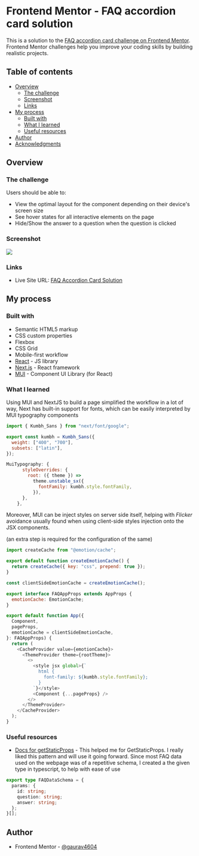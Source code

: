 # Frontend Mentor - FAQ accordion card solution

This is a solution to the [FAQ accordion card challenge on Frontend Mentor](https://www.frontendmentor.io/challenges/faq-accordion-card-XlyjD0Oam). Frontend Mentor challenges help you improve your coding skills by building realistic projects.

## Table of contents

- [Overview](#overview)
  - [The challenge](#the-challenge)
  - [Screenshot](#screenshot)
  - [Links](#links)
- [My process](#my-process)
  - [Built with](#built-with)
  - [What I learned](#what-i-learned)
  - [Useful resources](#useful-resources)
- [Author](#author)
- [Acknowledgments](#acknowledgments)

## Overview

### The challenge

Users should be able to:

- View the optimal layout for the component depending on their device's screen size
- See hover states for all interactive elements on the page
- Hide/Show the answer to a question when the question is clicked

### Screenshot

![](./screenshot.jpg)

### Links

<!-- - Solution URL: [Add solution URL here](https://your-solution-url.com) -->

- Live Site URL: [FAQ Accordion Card Solution](https://faq-accordion-card-ashy-psi.vercel.app/)

## My process

### Built with

- Semantic HTML5 markup
- CSS custom properties
- Flexbox
- CSS Grid
- Mobile-first workflow
- [React](https://reactjs.org/) - JS library
- [Next.js](https://nextjs.org/) - React framework
- [MUI](https://mui.com/material-ui/) - Component UI Library (for React)

### What I learned

Using MUI and NextJS to build a page simplified the workflow in a lot of way, Next has built-in support for fonts, which can be easily interpreted by MUI typography components

```js
import { Kumbh_Sans } from "next/font/google";

export const kumbh = Kumbh_Sans({
  weight: ["400", "700"],
  subsets: ["latin"],
});
```

```js
MuiTypography: {
      styleOverrides: {
        root: ({ theme }) =>
          theme.unstable_sx({
            fontFamily: kumbh.style.fontFamily,
          }),
      },
    },
```

Moreover, MUI can be inject styles on server side itself, helping with _Flicker_ avoidance
usually found when using client-side styles injection onto the JSX components.

(an extra step is required for the configuration of the same)

```js
import createCache from "@emotion/cache";

export default function createEmotionCache() {
  return createCache({ key: "css", prepend: true });
}
```

```js
const clientSideEmotionCache = createEmotionCache();

export interface FAQAppProps extends AppProps {
  emotionCache: EmotionCache;
}

export default function App({
  Component,
  pageProps,
  emotionCache = clientSideEmotionCache,
}: FAQAppProps) {
  return (
    <CacheProvider value={emotionCache}>
      <ThemeProvider theme={rootTheme}>
        <>
          <style jsx global>{`
            html {
              font-family: ${kumbh.style.fontFamily};
            }
          `}</style>
          <Component {...pageProps} />
        </>
      </ThemeProvider>
    </CacheProvider>
  );
}
```

### Useful resources

- [Docs for getStaticProps](https://nextjs.org/docs/api-reference/data-fetching/get-static-props) - This helped me for GetStaticProps. I really liked this pattern and will use it going forward.
  Since most FAQ data used on the webpage was of a repetitive schema, I created a the given type in
  typescript, to help with ease of use

```ts
export type FAQDataSchema = {
  params: {
    id: string;
    question: string;
    answer: string;
  };
}[];
```

## Author

- Frontend Mentor - [@gaurav4604](https://www.frontendmentor.io/profile/gaurav4604)
